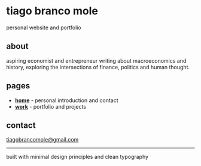 # tiago branco mole

personal website and portfolio

## about

aspiring economist and entrepreneur writing about macroeconomics and history, exploring the intersections of finance, politics and human thought.

## pages

- **[home](index.html)** - personal introduction and contact
- **[work](work.html)** - portfolio and projects

## contact

[tiagobrancomole@gmail.com](mailto:tiagobrancomole@gmail.com)

---

built with minimal design principles and clean typography 